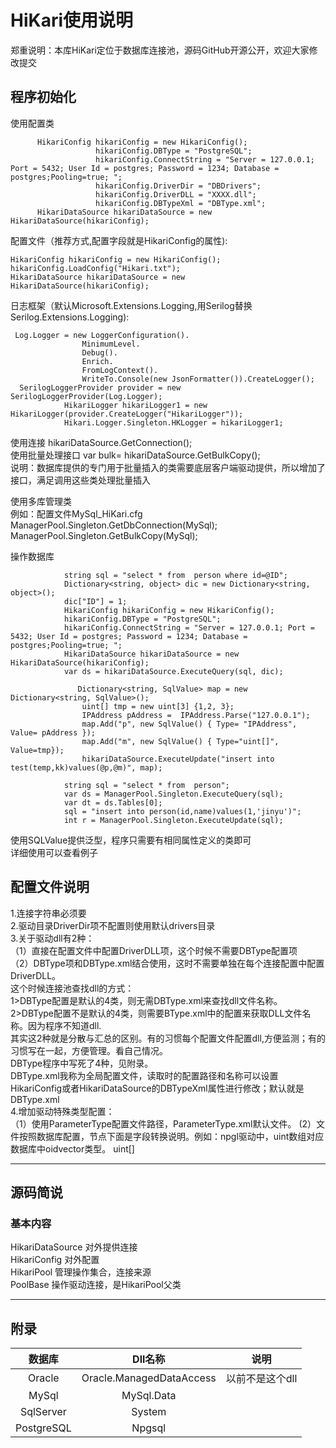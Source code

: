    # HiKari使用说明 
郑重说明：本库HiKari定位于数据库连接池，源码GitHub开源公开，欢迎大家修改提交  
## 程序初始化
使用配置类
```
      HikariConfig hikariConfig = new HikariConfig();
                   hikariConfig.DBType = "PostgreSQL";
                   hikariConfig.ConnectString = "Server = 127.0.0.1; Port = 5432; User Id = postgres; Password = 1234; Database = postgres;Pooling=true; ";
                   hikariConfig.DriverDir = "DBDrivers";
                   hikariConfig.DriverDLL = "XXXX.dll";
                   hikariConfig.DBTypeXml = "DBType.xml";
      HikariDataSource hikariDataSource = new HikariDataSource(hikariConfig);
```

配置文件（推荐方式,配置字段就是HikariConfig的属性):

```
HikariConfig hikariConfig = new HikariConfig();
hikariConfig.LoadConfig("Hikari.txt");
HikariDataSource hikariDataSource = new HikariDataSource(hikariConfig);

```

日志框架（默认Microsoft.Extensions.Logging,用Serilog替换Serilog.Extensions.Logging):

```
 Log.Logger = new LoggerConfiguration().
                MinimumLevel.
                Debug().
                Enrich.
                FromLogContext().
                WriteTo.Console(new JsonFormatter()).CreateLogger();
  SerilogLoggerProvider provider = new SerilogLoggerProvider(Log.Logger);
            HikariLogger hikariLogger1 = new HikariLogger(provider.CreateLogger("HikariLogger"));
            Hikari.Logger.Singleton.HKLogger = hikariLogger1;

```
使用连接
hikariDataSource.GetConnection();  
使用批量处理接口
var bulk= hikariDataSource.GetBulkCopy();  
说明：数据库提供的专门用于批量插入的类需要底层客户端驱动提供，所以增加了接口，满足调用这些类处理批量插入  

使用多库管理类  
例如：配置文件MySql_HiKari.cfg    
ManagerPool.Singleton.GetDbConnection(MySql);   
ManagerPool.Singleton.GetBulkCopy(MySql);   



操作数据库
```
            string sql = "select * from  person where id=@ID";  
            Dictionary<string, object> dic = new Dictionary<string, object>();  
            dic["ID"] = 1;  
            HikariConfig hikariConfig = new HikariConfig();  
            hikariConfig.DBType = "PostgreSQL";  
            hikariConfig.ConnectString = "Server = 127.0.0.1; Port = 5432; User Id = postgres; Password = 1234; Database = postgres;Pooling=true; ";  
            HikariDataSource hikariDataSource = new HikariDataSource(hikariConfig);  
            var ds = hikariDataSource.ExecuteQuery(sql, dic);  

               Dictionary<string, SqlValue> map = new Dictionary<string, SqlValue>();    
                uint[] tmp = new uint[3] {1,2, 3};
                IPAddress pAddress =  IPAddress.Parse("127.0.0.1");
                map.Add("p", new SqlValue() { Type= "IPAddress", Value= pAddress });
                map.Add("m", new SqlValue() { Type="uint[]", Value=tmp});
                hikariDataSource.ExecuteUpdate("insert into test(temp,kk)values(@p,@m)", map);

```

```
            string sql = "select * from  person";  
            var ds = ManagerPool.Singleton.ExecuteQuery(sql);  
            var dt = ds.Tables[0];  
            sql = "insert into person(id,name)values(1,'jinyu')";  
            int r = ManagerPool.Singleton.ExecuteUpdate(sql);   

```
 
使用SQLValue提供泛型，程序只需要有相同属性定义的类即可		
详细使用可以查看例子   

## 配置文件说明
1.连接字符串必须要  
2.驱动目录DriverDir项不配置则使用默认drivers目录  
3.关于驱动dll有2种：  
  （1）直接在配置文件中配置DriverDLL项，这个时候不需要DBType配置项  
  （2）DBType项和DBType.xml结合使用，这时不需要单独在每个连接配置中配置DriverDLL。  
      这个时候连接池查找dll的方式：  
      1>DBType配置是默认的4类，则无需DBType.xml来查找dll文件名称。  
      2>DBType配置不是默认的4类，则需要BType.xml中的配置来获取DLL文件名称。因为程序不知道dll.  
       其实这2种就是分散与汇总的区别。有的习惯每个配置文件配置dll,方便监测；有的习惯写在一起，方便管理。看自己情况。  
       DBType程序中写死了4种，见附录。  
 DBType.xml我称为全局配置文件，读取时的配置路径和名称可以设置HikariConfig或者HikariDataSource的DBTypeXml属性进行修改；默认就是DBType.xml  
4.增加驱动特殊类型配置：  
  （1）使用ParameterType配置文件路径，ParameterType.xml默认文件。
   (2）文件按照数据库配置，节点下面是字段转换说明。例如：npgl驱动中，uint数组对应数据库中oidvector类型。
   <Npgsql>
		<oidvector>uint[]</oidvector>
  </Npgsql>


-------------------------------------------------------------------------------------------------------

## 源码简说
### 基本内容
HikariDataSource 对外提供连接  
HikariConfig 对外配置  
HikariPool 管理操作集合，连接来源  
PoolBase 操作驱动连接，是HikariPool父类  

----------------------------------------------------------------


## 附录
|数据库	|Dll名称|说明|
|:-------:|:------:|:-----:|
|Oracle	|Oracle.ManagedDataAccess	|以前不是这个dll|
|MySql	|MySql.Data| 
|SqlServer|System| |
|PostgreSQL|Npgsql||
